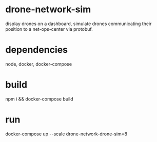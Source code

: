 drone-network-sim
===

display drones on a dashboard, simulate drones communicating their position to 
a net-ops-center via protobuf.

dependencies
===

node, docker, docker-compose

build 
===

npm i && docker-compose build

run
===

docker-compose up --scale drone-network-drone-sim=8 
